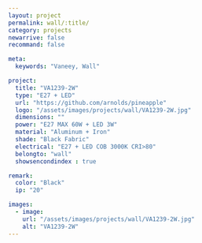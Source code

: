 ```yaml
---
layout: project
permalink: wall/:title/
category: projects
newarrive: false
recommand: false

meta:
  keywords: "Vaneey, Wall"

project:
  title: "VA1239-2W"
  type: "E27 + LED"
  url: "https://github.com/arnolds/pineapple"
  logo: "/assets/images/projects/wall/VA1239-2W.jpg"
  dimensions: ""
  power: "E27 MAX 60W + LED 3W"
  material: "Aluminum + Iron"
  shade: "Black Fabric"
  electrical: "E27 + LED COB 3000K CRI>80"
  belongto: "wall"
  showsencondindex : true

remark:
  color: "Black"
  ip: "20"

images:
  - image:
    url: "/assets/images/projects/wall/VA1239-2W.jpg"
    alt: "VA1239-2W"
---
```

